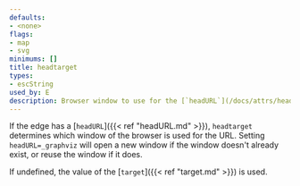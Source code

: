 ```yaml
---
defaults:
- <none>
flags:
- map
- svg
minimums: []
title: headtarget
types:
- escString
used_by: E
description: Browser window to use for the [`headURL`](/docs/attrs/headURL) link
---
```

If the edge has a [`headURL`]({{< ref "headURL.md" >}}),
`headtarget` determines which window of the
browser is used
for the URL. Setting `headURL=_graphviz` will open a new window if the window
doesn't already exist, or reuse the window if it does.

If undefined, the value of the [`target`]({{< ref "target.md" >}}) is used.
